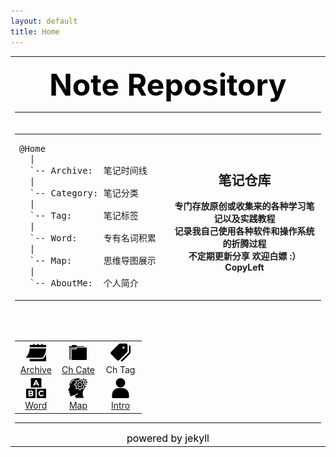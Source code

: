 ```yaml
---
layout: default
title: Home
---
```

<html>
<table align="center" border="0" width="70%">
	<tbody>
		<!-- 标题 -->
		<tr>
			<td >
				<p align="center">
					<font size="7" color="#000000">
						<b>Note Repository</b>
					</font>
				</p>
				<hr>
			</td>
		</tr>
		<!-- 封面 -->
		<tr>
			<td>
			<table width="80%" align="center" cellpadding="5" cellspacing="5">
				<tbody>
					<tr>
						<td width="50%" align="left">
<pre>
@Home
  |
  `-- Archive:  笔记时间线
  |
  `-- Category: 笔记分类
  |
  `-- Tag:      笔记标签
  |
  `-- Word:     专有名词积累
  |
  `-- Map:      思维导图展示
  |
  `-- AboutMe:  个人简介
</pre>
						</td>
						<td width="50%" align="center" valign="middle">
							<p>
							<h2>笔记仓库</h2>
							<b>专门存放原创或收集来的各种学习笔记以及实践教程</b><br>
							<b>记录我自己使用各种软件和操作系统的折腾过程</b><br>
							<b>不定期更新分享 欢迎白嫖 :）CopyLeft</b><br>
							</p>
						</td>
					</tr>
				</tbody>
			</table>
			</td>
		</tr>
		<!-- 入口 -->
		<tr>
			<td>
				<center>
					<p>&nbsp;</p>
					<table width="80%" align="center" cellpadding="5" cellspacing="5">
						<tbody>
							<tr>
								<td width="33%" align="center">
									<a href="/archive">
										<img src="/assets/archive.png">
										<br>
										Archive
									</a>
								</td>
								<td width="33%" align="center">
									<a href="/category">
										<img src="/assets/cate.png">
										<br>
										Ch Cate
									</a>
								</td>
								<td width="33%" align="center">
									<a>
										<img src="/assets/tag.png">
										<br>
										Ch Tag
									</a>
								</td>
							</tr>
							<tr>
								<td width="33%" align="center">
									<a href="/word">
										<img src="/assets/word.png">
										<br>
										Word
									</a>
								</td>
								<td width="33%" align="center">
									<a href="/map">
										<img src="/assets/map.png">
										<br>
										Map
									</a>
								</td>
								<td width="33%" align="center">
									<a href="/about">
										<img src="/assets/user.png">
										<br>
										Intro
									</a>
								</td>
							</tr>
						</tbody>
					</table>
					<hr>
					<font size="3" color="#000000">powered by jekyll</font>
				</center>
			</td>
		</tr>
	</tbody>
</table>
</html>
